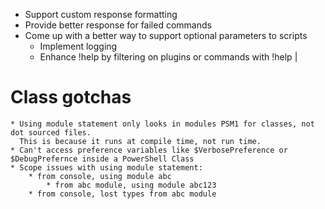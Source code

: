 * Support custom response formatting
* Provide better response for failed commands
* Come up with a better way to support optional parameters to scripts
    * Implement logging
    * Enhance !help by filtering on plugins or commands with !help <plugin> | <command>

# Class gotchas
    * Using module statement only looks in modules PSM1 for classes, not dot sourced files.
      This is because it runs at compile time, not run time.
    * Can't access preference variables like $VerbosePreference or $DebugPrefernce inside a PowerShell Class
    * Scope issues with using module statement:
        * from console, using module abc
            * from abc module, using module abc123
        * from console, lost types from abc module

